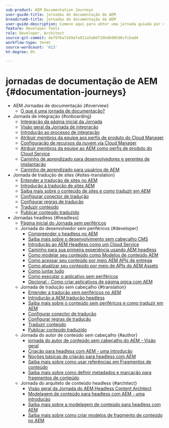 ```yaml
---
sub-product: AEM Documentation Journeys
user-guide-title: jornadas de documentação de AEM
breadcrumb-title: jornadas de documentação de AEM
user-guide-description: Comece aqui para obter uma jornada guiada por meio dos recursos avançados e flexíveis sem interface de AEM, seus recursos e como aproveitá-los em seu projeto.
feature: Developer Tools
role: Developer, Architect
source-git-commit: de797ba7a59afa911a5a0d719b4b905d6cfcbad4
workflow-type: tm+mt
source-wordcount: '613'
ht-degree: 0%

---
```



# jornadas de documentação de AEM {#documentation-journeys}

<!--
Please note that all links to other guides need to be absolute references with leading protocol and domain since SCCM does not allow pages to be referenced with relative links in multiple ToCs.
-->

+ AEM Jornadas de documentação {#overview}
   + [O que é uma jornada de documentação?](home.md)
+ Jornada de integração {#onboarding}
   + [Integração da página inicial da Jornada](https://experienceleague.adobe.com/docs/experience-manager-cloud-service/journey-onboarding/home.html)
   + [Visão geral da Jornada de integração](https://experienceleague.adobe.com/docs/experience-manager-cloud-service/journey-onboarding/onboarding/onboarding-journey-overview.html)
   + [Introdução ao processo de integração](https://experienceleague.adobe.com/docs/experience-manager-cloud-service/journey-onboarding/onboarding/get-started-onboarding-journey.html)
   + [Atribuir membros da equipe aos perfis de produto do Cloud Manager](https://experienceleague.adobe.com/docs/experience-manager-cloud-service/journey-onboarding/onboarding/assign-team-members-cloud-manager.html)
   + [Configuração de recursos da nuvem via Cloud Manager](https://experienceleague.adobe.com/docs/experience-manager-cloud-service/journey-onboarding/onboarding/setup-cloud-resources-via-cloud-manager.html)
   + [Atribuir membros da equipe ao AEM como perfis de produto do Cloud Service](https://experienceleague.adobe.com/docs/experience-manager-cloud-service/journey-onboarding/onboarding/assign-team-members-aem-cloud-service.html)
   + [Caminho de aprendizado para desenvolvedores e gerentes de implantação](https://experienceleague.adobe.com/docs/experience-manager-cloud-service/journey-onboarding/onboarding/learning-path-developers-deploymentmanagers.html)
   + [Caminho de aprendizado para usuários de AEM](https://experienceleague.adobe.com/docs/experience-manager-cloud-service/journey-onboarding/onboarding/learning-path-aem-users.html)
+ Jornada de tradução de sites {#sites-translation}
   + [Entender a tradução de sites no AEM](https://experienceleague.adobe.com/docs/experience-manager-cloud-service/sites-journey/translation/overview.html)
   + [Introdução à tradução de sites AEM](https://experienceleague.adobe.com/docs/experience-manager-cloud-service/sites-journey/translation/getting-started.html)
   + [Saiba mais sobre o conteúdo de sites e como traduzir em AEM](https://experienceleague.adobe.com/docs/experience-manager-cloud-service/sites-journey/translation/learn-about.html)
   + [Configurar conector de tradução](https://experienceleague.adobe.com/docs/experience-manager-cloud-service/sites-journey/translation/configure-connector.html)
   + [Configurar regras de tradução](https://experienceleague.adobe.com/docs/experience-manager-cloud-service/sites-journey/translation/translation-rules.html)
   + [Traduzir conteúdo](https://experienceleague.adobe.com/docs/experience-manager-cloud-service/sites-journey/translation/translate-content.html)
   + [Publicar conteúdo traduzido](https://experienceleague.adobe.com/docs/experience-manager-cloud-service/sites-journey/translation/publish-content.html)
+ Jornadas headless {#headless}
   + [Página inicial do Jornada sem periféricos](https://experienceleague.adobe.com/docs/experience-manager-cloud-service/headless-journey/home.html)
   + Jornada do desenvolvedor sem periféricos {#developer}
      + [Compreender o headless no AEM](https://experienceleague.adobe.com/docs/experience-manager-cloud-service/headless-journey/developer/overview.html)
      + [Saiba mais sobre o desenvolvimento sem cabeçalho CMS](https://experienceleague.adobe.com/docs/experience-manager-cloud-service/headless-journey/developer/learn-about.html)
      + [Introdução ao AEM Headless como um Cloud Service](https://experienceleague.adobe.com/docs/experience-manager-cloud-service/headless-journey/developer/getting-started.html)
      + [Caminho para sua primeira experiência usando AEM headless](https://experienceleague.adobe.com/docs/experience-manager-cloud-service/headless-journey/developer/path-to-first-experience.html)
      + [Como modelar seu conteúdo como Modelos de conteúdo AEM](https://experienceleague.adobe.com/docs/experience-manager-cloud-service/headless-journey/developer/model-your-content.html)
      + [Como acessar seu conteúdo por meio AEM APIs de entrega](https://experienceleague.adobe.com/docs/experience-manager-cloud-service/headless-journey/developer/access-your-content.html)
      + [Como atualizar seu conteúdo por meio de APIs do AEM Assets](https://experienceleague.adobe.com/docs/experience-manager-cloud-service/headless-journey/developer/update-your-content.html)
      + [Como juntar tudo](https://experienceleague.adobe.com/docs/experience-manager-cloud-service/headless-journey/developer/put-it-all-together.html)
      + [Como executar o aplicativo sem periféricos](https://experienceleague.adobe.com/docs/experience-manager-cloud-service/headless-journey/developer/go-live.html)
      + [Opcional - Como criar aplicativos de página única com AEM](https://experienceleague.adobe.com/docs/experience-manager-cloud-service/headless-journey/developer/create-spa.html)
   + Jornada de tradução sem cabeçalho {#translation}
      + [Entender a tradução sem periféricos no AEM](https://experienceleague.adobe.com/docs/experience-manager-cloud-service/headless-journey/translation/overview.html)
      + [Introdução a AEM tradução headless](https://experienceleague.adobe.com/docs/experience-manager-cloud-service/headless-journey/translation/getting-started.html)
      + [Saiba mais sobre o conteúdo sem periféricos e como traduzir em AEM](https://experienceleague.adobe.com/docs/experience-manager-cloud-service/headless-journey/translation/learn-about.html)
      + [Configurar conector de tradução](https://experienceleague.adobe.com/docs/experience-manager-cloud-service/headless-journey/translation/configure-connector.html)
      + [Configurar regras de tradução](https://experienceleague.adobe.com/docs/experience-manager-cloud-service/headless-journey/translation/translation-rules.html)
      + [Traduzir conteúdo](https://experienceleague.adobe.com/docs/experience-manager-cloud-service/headless-journey/translation/translate-content.html)
      + [Publicar conteúdo traduzido](https://experienceleague.adobe.com/docs/experience-manager-cloud-service/headless-journey/translation/publish-content.html)
   + Jornada do autor de conteúdo sem cabeçalho {#author}
      + [jornada do autor de conteúdo sem cabeçalho do AEM - Visão geral](https://experienceleague.adobe.com/docs/experience-manager-cloud-service/headless-journey/author/overview.md)
      + [Criação para headless com AEM - uma introdução](https://experienceleague.adobe.com/docs/experience-manager-cloud-service/headless-journey/author/introduction.md)
      + [Noções básicas de criação para headless com AEM](https://experienceleague.adobe.com/docs/experience-manager-cloud-service/headless-journey/author/basics.md)
      + [Saiba mais sobre como usar referências em Fragmentos de conteúdo](https://experienceleague.adobe.com/docs/experience-manager-cloud-service/headless-journey/author/references.md)
      + [Saiba mais sobre como definir metadados e marcação para fragmentos de conteúdo](https://experienceleague.adobe.com/docs/experience-manager-cloud-service/headless-journey/author/metadata-tagging.md)
   + Jornada do arquiteto de conteúdo headless {#architect}
      + [Visão geral da Jornada do AEM Headless Content Architect](https://experienceleague.adobe.com/docs/experience-manager-cloud-service/headless-journey/architect/overview.md)
      + [Modelagem de conteúdo para headless com AEM - uma introdução](https://experienceleague.adobe.com/docs/experience-manager-cloud-service/headless-journey/architect/introduction.md)
      + [Saiba mais sobre a modelagem de conteúdo para headless com AEM](https://experienceleague.adobe.com/docs/experience-manager-cloud-service/headless-journey/architect/basics.md)
      + [Saiba mais sobre como criar modelos de fragmento de conteúdo no AEM](https://experienceleague.adobe.com/docs/experience-manager-cloud-service/headless-journey/architect/model-structure.md)
